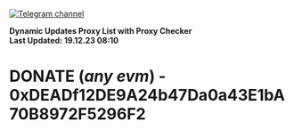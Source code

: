 [![Telegram channel](https://img.shields.io/endpoint?url=https://runkit.io/damiankrawczyk/telegram-badge/branches/master?url=https://t.me/n4z4v0d)](https://t.me/n4z4v0d) 

**Dynamic Updates Proxy List with Proxy Checker**  
**Last Updated: 19.12.23 08:10**

# DONATE (_any evm_) - 0xDEADf12DE9A24b47Da0a43E1bA70B8972F5296F2
